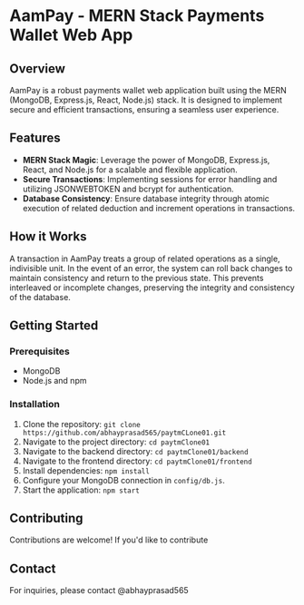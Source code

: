 # AamPay - MERN Stack Payments Wallet Web App



## Overview

AamPay is a robust payments wallet web application built using the MERN (MongoDB, Express.js, React, Node.js) stack. It is designed to implement secure and efficient transactions, ensuring a seamless user experience.

## Features

- **MERN Stack Magic**: Leverage the power of MongoDB, Express.js, React, and Node.js for a scalable and flexible application.
- **Secure Transactions**: Implementing sessions for error handling and utilizing JSONWEBTOKEN and bcrypt for authentication.
- **Database Consistency**: Ensure database integrity through atomic execution of related deduction and increment operations in transactions.

## How it Works

A transaction in AamPay treats a group of related operations as a single, indivisible unit. In the event of an error, the system can roll back changes to maintain consistency and return to the previous state. This prevents interleaved or incomplete changes, preserving the integrity and consistency of the database.

## Getting Started

### Prerequisites

- MongoDB
- Node.js and npm

### Installation

1. Clone the repository: `git clone https://github.com/abhayprasad565/paytmCLone01.git`
2. Navigate to the project directory: `cd paytmClone01`
2. Navigate to the backend directory: `cd paytmClone01/backend`
2. Navigate to the frontend directory: `cd paytmClone01/frontend`
3. Install dependencies: `npm install`
4. Configure your MongoDB connection in `config/db.js`.
5. Start the application: `npm start`

## Contributing

Contributions are welcome! If you'd like to contribute

## Contact

For inquiries, please contact @abhayprasad565
